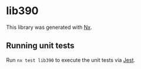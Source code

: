 # lib390

This library was generated with [Nx](https://nx.dev).

## Running unit tests

Run `nx test lib390` to execute the unit tests via [Jest](https://jestjs.io).
